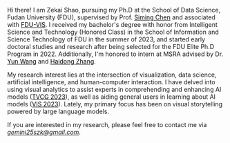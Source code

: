 Hi there! I am Zekai Shao, pursuing my Ph.D at the School of Data Science, Fudan University (FDU), supervised by Prof. [<font color=Black>Siming Chen</font>](http://simingchen.me/) and associated with [<font color=Black>FDU-VIS</font>](http://fduvis.net/). I received my bachelor's degree with honor from Intelligent Science and Technology (Honored Class) in the School of Information and Science Technology of FDU in the summer of 2023, and started early doctoral studies and research after being selected for the FDU Elite Ph.D Program in 2022. Additionally, I'm honored to intern at MSRA advised by Dr. [<font color=Black>Yun Wang</font>](https://www.microsoft.com/en-us/research/people/wangyun/) and [<font color=Black>Haidong Zhang</font>](https://www.microsoft.com/en-us/research/people/haizhang/).

My research interest lies at the intersection of visualization, data science, artificial intelligence, and human-computer interaction. I have delved into using visual analytics to assist experts in comprehending and enhancing AI models ([<font color=Black>TVCG 2023</font>](https://doi.org/10.1109/TVCG.2023.3243676)), as well as aiding general users in learning about AI models ([<font color=Black>VIS 2023</font>](https://doi.org/10.1109/TVCG.2023.3327353)). Lately, my primary focus has been on visual storytelling powered by large language models.

If you are interested in my research, please feel free to contact me via *<u>gemini25szk@gmail.com</u>*.

<!-- [<font color=Black>VisLab</font>](http://vis.cse.ust.hk/) -->